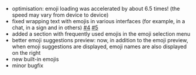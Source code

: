 - optimisation: emoji loading was accelerated by about 6.5 times! (the speed may vary from device to device)
- fixed wrapping text with emojis in various interfaces (for example, in a chat, in a sign and in others) [#4](https://github.com/aratakileo/emogg/issues/4) [#5](https://github.com/aratakileo/emogg/issues/5)
- added a section with frequently used emojis in the emoji selection menu
- better emoji suggestions preview: now, in addition to the emoji preview, when emoji suggestions are displayed, emoji names are also displayed on the right
- new built-in emojis
- minor bugfix
